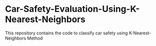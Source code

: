 # Car-Safety-Evaluation-Using-K-Nearest-Neighbors
This repository contains the code to classify car safety using K-Nearest-Neighbors Method
